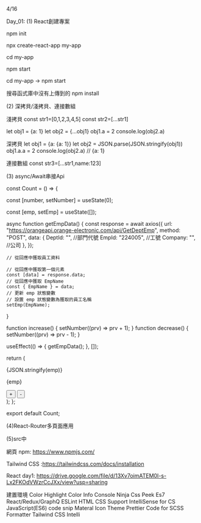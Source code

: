 4/16

Day_01:
(1) React創建專案

<!-- 初始化 -->
npm init

<!-- npx是方便安裝 -->
<!-- npx create-react-app 快速建立react + 專案名稱my-app -->
npx create-react-app my-app
<!-- cd前往資料夾 -->
cd my-app
<!-- 執行程式 -->
npm start

cd my-app → npm start

搜尋函式庫中沒有上傳到的
npm install


(2) 深拷貝/淺拷貝、連接數組

淺拷貝
const str1=[0,1,2,3,4,5]
const str2=[...str1]

let obj1 = {a: 1}
let obj2 = {...obj1}
obj1.a = 2
console.log(obj2.a) 

深拷貝
let obj1 = {a: {a: 1}}
let obj2 = JSON.parse(JSON.stringify(obj1))
obj1.a.a = 2
console.log(obj2.a)  // {a: 1}

連接數組
const str3=[...str1,name:123]

(3) async/Await串接Api

<!-- // 定義名為 Count 的 React 函式元件 -->
const Count = () => {
  <!-- // 使用 useState 鉤子定義一個名為 number 的狀態變數，初始值為 0 -->
  const [number, setNumber] = useState(0);
  <!-- // 使用 useState 鉤子定義一個名為 emp 的狀態變數，初始值為空陣列 [] -->
  const [emp, setEmp] = useState([]);

  <!-- // 定義名為 getEmpData 的異步函式，用於獲取員工資料 -->
  async function getEmpData() {
    const response = await axios({
      <!-- // 請求的 URL -->
      url: "https://orangeapi.orange-electronic.com/api/GetDeptEmp",
      <!-- // 請求方法為 POST -->
      method: "POST",
      data: {
        DeptId: "", //部門代號
        EmpId: "224005", //工號
        Company: "", //公司
      },
      <!-- // 請求的數據 -->
    });
    <!-- // {
    //     DeptId: '1100',
    //     DeptName: '總經理室',
    //     DeptName_E: 'CEO Office',
    //     EmpId: '224005',
    //     EmpName: '楊立瑜',
    //     ResourcesId: 'Orange',
    //     ResourcesName: '台灣總公司',
    //     ResourcesName_E: 'Orange-TW',
    //     Compose: '台灣總公司,1100,224005,楊立瑜',
    //     FullName: 'Li.Yu / 楊立瑜',
    //     Title: '03-工程師',
    //     Language: 'zh-TW',
    //     Email: 'li.yu@orange-electronic.com',
    //     type: '0'
    //     message:"sdsgfdg"
    //   } -->


    // 從回應中獲取員工資料

    // 從回應中獲取第一個元素
    const [data] = response.data; 
    // 從回應中獲取 EmpName
    const { EmpName } = data;
    // 更新 emp 狀態變數
    // 設置 emp 狀態變數為獲取的員工名稱
    setEmp(EmpName);
  }

  function increase() {
    setNumber((prv) => prv + 1);
  }
  function decrease() {
    setNumber((prv) => prv - 1);
  }

  <!-- // 使用 useEffect 鉤子，在初次渲染時執行 getEmpData 函式 -->
  useEffect(() => {
    <!-- // 獲取員工資料 -->
    getEmpData();
    <!-- // 空的依賴陣列 [] 表示只在初次渲染時執行 -->
  }, []);

  return (
    <div className="card">
      <div className="">{JSON.stringify(emp)}</div>
      <p>{emp}</p>
      <button onClick={increase}>+</button>
      <button onClick={decrease}>-</button>
    </div>
  );
};
<!-- // 導出 Count 元件 -->
export default Count;



(4)React-Router多頁面應用
<!-- 父層套子層 -->

(5)src中
<!-- lib放多的js以及套件 -->
<!-- components放jsx檔 -->

網頁
npm: https://www.npmjs.com/

Tailwind CSS
:https://tailwindcss.com/docs/installation

React day1:
https://drive.google.com/file/d/13Xv7oimATEM0I-s-Lx2FKOdVWzrCcJXx/view?usp=sharing


建置環境
Color Highlight
Color Info
Console Ninja
Css Peek
Es7 React/Redux/GraphQ
ESLint
HTML CSS Support
IntelliSense for CS
JavaScript(ES6) code snip
Materal Icon Theme
Prettier Code for
SCSS Formatter
Tailwind CSS Intelli